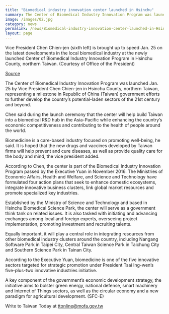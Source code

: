 ```yaml
---
title: "Biomedical industry innovation center launched in Hsinchu"
summary: The Center of Biomedical Industry Innovation Program was launched Jan. 25 by Vice President Chen Chien-jen in Hsinchu County, northern Taiwan, representing a milestone in Republic of China (Taiwan) government efforts to further develop the country’s potential-laden sectors of the 21st century and beyond.
image: /images/02.jpg
category: news
permalink: /news/Biomedical-industry-innovation-center-launched-in-Hsinchu/
layout: page
---
```


Vice President Chen Chien-jen (sixth left) is brought up to speed Jan. 25 on the latest developments in the local biomedical industry at the newly launched Center of Biomedical Industry Innovation Program in Hsinchu County, northern Taiwan. (Courtesy of Office of the President)

[Source](https://taiwantoday.tw/news.php?unit=2,6,10,15,18&post=110797 "Permalink to Biomedical industry innovation center launched in Hsinchu")

The Center of Biomedical Industry Innovation Program was launched Jan. 25 by Vice President Chen Chien-jen in Hsinchu County, northern Taiwan, representing a milestone in Republic of China (Taiwan) government efforts to further develop the country’s potential-laden sectors of the 21st century and beyond.

Chen said during the launch ceremony that the center will help build Taiwan into a biomedical R&D hub in the Asia-Pacific while enhancing the country’s economic competitiveness and contributing to the health of people around the world.

Biomedicine is a care-based industry focused on promoting well-being, he said. It is hoped that the new drugs and vaccines developed by Taiwan firms will help prevent and cure diseases, as well as provide quality care for the body and mind, the vice president added.

According to Chen, the center is part of the Biomedical Industry Innovation Program passed by the Executive Yuan in November 2016. The Ministries of Economic Affairs, Health and Welfare, and Science and Technology have formulated four action plans that seek to enhance domestic ecosystems, integrate innovative business clusters, link global market resources and promote specialized key industries.

Established by the Ministry of Science and Technology and based in Hsinchu Biomedical Science Park, the center will serve as a government think tank on related issues. It is also tasked with initiating and advancing exchanges among local and foreign experts, overseeing project implementation, promoting investment and recruiting talents.

Equally important, it will play a central role in integrating resources from other biomedical industry clusters around the country, including Nangang Software Park in Taipei City, Central Taiwan Science Park in Taichung City and Southern Science Park in Tainan City.

According to the Executive Yuan, biomedicine is one of the five innovative sectors targeted for strategic promotion under President Tsai Ing-wen’s five-plus-two innovative industries initiative.

A key component of the government’s economic development strategy, the initiative aims to bolster green energy, national defense, smart machinery and Internet of Things sectors, as well as the circular economy and a new paradigm for agricultural development. (SFC-E)

Write to Taiwan Today at [ttonline@mofa.gov.tw](mailto:ttonline@mofa.gov.tw)
